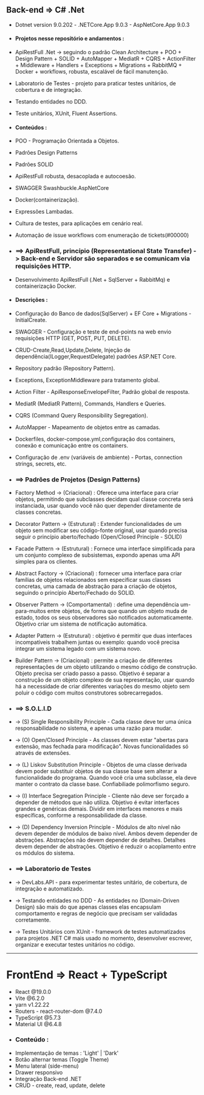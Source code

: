 ## Back-end => C# .Net 
- Dotnet version 9.0.202 - .NETCore.App 9.0.3 - AspNetCore.App 9.0.3 

- #### Projetos nesse repositório e andamentos : 
- ApiRestFull .Net -> seguindo o padrão Clean Architecture + POO + Design Pattern + SOLID + AutoMapper + MediatR + CQRS + ActionFilter + Middleware + Handlers + Exceptions + Migrations + RabbitMQ + Docker + workflows, robusta, escalável de fácil manutenção.
- Laboratorio de Testes - projeto para praticar testes unitários, de cobertura e de integração.
- Testando entidades no DDD.
- Teste unitários, XUnit, Fluent Assertions.

- #### Conteúdos :
- POO - Programação Orientada a Objetos.
- Padrões Design Patterns
- Padrões SOLID 
- ApiRestFull robusta, desacoplada e autocoesão.
- SWAGGER Swashbuckle.AspNetCore 
- Docker(containerização). 
- Expressões Lambadas.
- Cultura de testes, para aplicações em cenário real.
- Automação de issue workflows com enumeração de tickets(#00000)

- ### ==> ApiRestFull, princípio (Representational State Transfer) -> Back-end e Servidor são separados e se comunicam via requisições HTTP.
- Desenvolvimento ApiRestFull (.Net + SqlServer + RabbitMq) e containerização Docker.

- #### Descrições :
- Configuração do Banco de dados(SqlServer) + EF Core + Migrations - InitialCreate. 
- SWAGGER - Configuração e teste de end-points na web envio requisições HTTP (GET, POST, PUT, DELETE). 
- CRUD-Create,Read,Update,Delete, Injeção de dependência(ILogger,RequestDelegate) padrões ASP.NET Core.
- Repository padrão (Repository Pattern).
- Exceptions, ExceptionMiddleware para tratamento global.
- Action Filter - ApiResponseEnvelopeFilter, Padrão global de resposta.
- MediatR (MediatR Pattern), Commands, Handlers e Queries.
- CQRS (Command Query Responsibility Segregation).
- AutoMapper - Mapeamento de objetos entre as camadas.
- Dockerfiles, docker-compose.yml,configuração dos containers, conexão e comunicação entre os containers.
- Configuração de .env (variáveis de ambiente) - Portas, connection strings, secrets, etc.

- ### ==> Padrões de Projetos (Design Patterns) 
- Factory Method -> (Criacional) : Oferece uma interface para criar objetos, permitindo que subclasses decidam qual classe concreta será instanciada, usar quando você não quer depender diretamente de classes concretas.
- Decorator Pattern -> (Estrutural) : Extender funcionalidades de um objeto sem modificar seu código-fonte original, usar quando precisa seguir o princípio aberto/fechado (Open/Closed Principle - SOLID)
- Facade Pattern -> (Estrutural) : Fornece uma interface simplificada para um conjunto complexo de subsistemas, expondo apenas uma API simples para os clientes.
- Abstract Factory -> (Criacional) :  fornecer uma interface para criar famílias de objetos relacionados sem especificar suas classes concretas,  uma camada de abstração para a criação de objetos, seguindo o princípio Aberto/Fechado do SOLID.
- Observer Pattern -> (Comportamental) : define uma dependência um-para-muitos entre objetos, de forma que quando um objeto muda de estado, todos os seus observadores são notificados automaticamente. Objetivo criar um sistema de notificação automática.
- Adapter Pattern -> (Estrutural) : objetivo é permitir que duas interfaces incompatíveis trabalhem juntas ou exemplo: quando você precisa integrar um sistema legado com um sistema novo.
- Builder Pattern -> (Criacional) : permite a criação de diferentes representações de um objeto utilizando o mesmo código de construção. Objeto precisa ser criado passo a passo. Objetivo é separar a construção de um objeto complexo de sua representação, usar quando há a necessidade de criar diferentes variações do mesmo objeto sem poluir o código com muitos construtores sobrecarregados.

- ### ==> S.O.L.I.D
- -> (S) Single Responsibility Principle - Cada classe deve ter uma única responsabilidade no sistema, e apenas uma razão para mudar.
- -> (O) Open/Closed Principle - As classes devem estar "abertas para extensão, mas fechada para modificação". Novas funcionalidades só através de extensões.
- -> (L) Liskov Substitution Principle - Objetos de uma classe derivada devem poder substituir objetos de sua classe base sem alterar a funcionalidade do programa. Quando você cria uma subclasse, ela deve manter o contrato da classe base. Confiabiliade polimorfismo seguro.
- -> (I) Interface Segregation Principle - Cliente não deve ser forçado a depender de métodos que não utiliza. Objetivo é evitar interfaces grandes e genéricas demais. Dividir em interfaces menores e mais específicas, conforme a responsabilidade da classe.
- -> (D) Dependency Inversion Principle - Módulos de alto nível não devem depender de módulos de baixo nível. Ambos devem depender de abstrações. Abstrações não devem depender de detalhes. Detalhes devem depender de abstrações. Objetivo é reduzir o acoplamento entre os módulos do sistema.

- ### ==> Laboratorio de Testes
- -> DevLabs.API - para experimentar testes unitário, de cobertura, de integração e automatizado.
- -> Testando entidades no DDD - As entidades no (Domain-Driven Design) são mais do que apenas classes elas encapsulam comportamento e regras de negócio que precisam ser validadas corretamente.
- -> Testes Unitários com XUnit - framework de testes automatizados para projetos .NET C# mais usado no momento, desenvolver escrever, organizar e executar testes unitários no código.


----------------------------------------------------------------------------

# FrontEnd => React + TypeScript
- React @19.0.0
- Vite @6.2.0
- yarn v1.22.22
- Routers - react-router-dom @7.4.0
- TypeScript @5.7.3
- Material UI @6.4.8
- ### Conteúdo :
- Implementação de temas : 'Light' | 'Dark'
- Botão alternar temas (Toggle Theme)
- Menu lateral (side-menu)
- Drawer responsivo
- Integração Back-end .NET
- CRUD - create, read, update, delete

